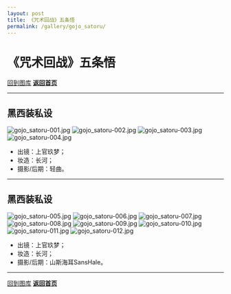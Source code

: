 ```yaml
---
layout: post
title: 《咒术回战》五条悟
permalink: /gallery/gojo_satoru/
---
```


<haed>
    <link rel="stylesheet" href="../../css/gallery.css">
</haed>

# 《咒术回战》五条悟

[回到图库](../)
[**返回首页**](https://www.jumern.com/)

---

## 黑西装私设

<div class="horizontal">
    <img src="https://image.hokubu.cn/i/2024/11/18/673ae17a30f68.jpg" alt="gojo_satoru-001.jpg" title="gojo_satoru-001.jpg" />
    <img src="https://image.hokubu.cn/i/2024/11/18/673ae17a39d03.jpg" alt="gojo_satoru-002.jpg" title="gojo_satoru-002.jpg" />
    <img src="https://image.hokubu.cn/i/2024/11/18/673ae17a360ff.jpg" alt="gojo_satoru-003.jpg" title="gojo_satoru-003.jpg" />
    <img src="https://image.hokubu.cn/i/2024/11/18/673ae17b23b27.jpg" alt="gojo_satoru-004.jpg" title="gojo_satoru-004.jpg" />
</div>

- 出镜：上官玖梦；
- 妆造：长河；
- 摄影/后期：轻曲。

---

## 黑西装私设

<div class="horizontal">
    <img src="https://image.hokubu.cn/i/2024/11/18/673ae17c3519e.jpg" alt="gojo_satoru-005.jpg" title="gojo_satoru-005.jpg" />
    <img src="https://image.hokubu.cn/i/2024/11/18/673ae17c46073.jpg" alt="gojo_satoru-006.jpg" title="gojo_satoru-006.jpg" />
    <img src="https://image.hokubu.cn/i/2024/11/18/673ae17d87d7e.jpg" alt="gojo_satoru-007.jpg" title="gojo_satoru-007.jpg" />
    <img src="https://image.hokubu.cn/i/2024/11/18/673ae17e9f61d.jpg" alt="gojo_satoru-008.jpg" title="gojo_satoru-008.jpg" />
    <img src="https://image.hokubu.cn/i/2024/11/18/673ae17c483ac.jpg" alt="gojo_satoru-009.jpg" title="gojo_satoru-009.jpg" />
    <img src="https://image.hokubu.cn/i/2024/11/18/673ae17c2c70a.jpg" alt="gojo_satoru-010.jpg" title="gojo_satoru-010.jpg" />
    <img src="https://image.hokubu.cn/i/2024/11/18/673ae17c663a5.jpg" alt="gojo_satoru-011.jpg" title="gojo_satoru-011.jpg" />
    <img src="https://image.hokubu.cn/i/2024/11/18/673ae17c44f8a.jpg" alt="gojo_satoru-012.jpg" title="gojo_satoru-012.jpg" />
</div>

- 出镜：上官玖梦；
- 妆造：长河；
- 摄影/后期：山斯海耳SansHale。

---

[回到图库](../)
[**返回首页**](https://www.jumern.com/)